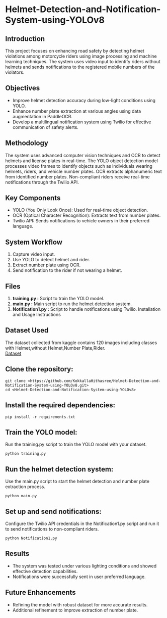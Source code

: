 # Helmet-Detection-and-Notification-System-using-YOLOv8
## Introduction

This project focuses on enhancing road safety by detecting helmet violations among motorcycle riders using image processing and machine learning techniques. The system uses video input to identify riders without helmets and sends notifications to the registered mobile numbers of the violators.
## Objectives

- Improve helmet detection accuracy during low-light conditions using YOLO.
- Enhance number plate extraction at various angles using data augmentation in PaddleOCR.
- Develop a multilingual notification system using Twilio for effective communication of safety alerts.
## Methodology

The system uses advanced computer vision techniques and OCR to detect helmets and license plates in real-time. The YOLO object detection model processes video frames to identify objects such as individuals wearing helmets, riders, and vehicle number plates. OCR extracts alphanumeric text from identified number plates. Non-compliant riders receive real-time notifications through the Twilio API.
## Key Components

- YOLO (You Only Look Once): Used for real-time object detection.
- OCR (Optical Character Recognition): Extracts text from number plates.
- Twilio API: Sends notifications to vehicle owners in their preferred language.
## System Workflow

1. Capture video input.
2. Use YOLO to detect helmet and rider.
3. Extract number plate using OCR.
4. Send notification to the rider if not wearing a helmet.
## Files

1. **training.py :** Script to train the YOLO model.
2. **main.py :** Main script to run the helmet detection system.
3. **Notification1.py :** Script to handle notifications using Twilio.
Installation and Usage Instructions

## Dataset Used
The dataset collected from kaggle contains 120 images including classes with Helmet,without Helmet,Number Plate,Rider.\
[Dataset](https://www.kaggle.com/datasets/aneesarom/rider-with-helmet-without-helmet-number-plate/data)
## Clone the repository:

```git clone <https://github.com/KokkallaHithasree/Helmet-Detection-and-Notification-System-using-YOLOv8.git>```\
```cd <Helmet-Detection-and-Notification-System-using-YOLOv8>```
## Install the required dependencies:

```pip install -r requirements.txt```

## Train the YOLO model:
Run the training.py script to train the YOLO model with your dataset.

```python training.py```
## Run the helmet detection system:
Use the main.py script to start the helmet detection and number plate extraction process.

```python main.py```

## Set up and send notifications:
Configure the Twilio API credentials in the Notification1.py script and run it to send notifications to non-compliant riders.

```python Notification1.py```

## Results

- The system was tested under various lighting conditions and showed effective detection capabilities.
- Notifications were successfully sent in user preferred language.

## Future Enhancements
- Refining the model with robust dataset for more accurate results.
- Additional refinement to improve extraction of number plate.

